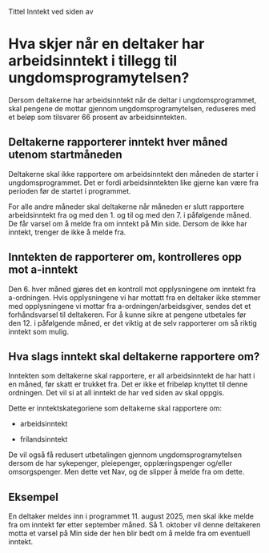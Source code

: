 Tittel
Inntekt ved siden av

# Hva skjer når en deltaker har arbeidsinntekt i tillegg til ungdomsprogramytelsen?

Dersom deltakerne har arbeidsinntekt når de deltar i ungdomsprogrammet, skal pengene de mottar gjennom ungdomsprogramytelsen, reduseres med et beløp som tilsvarer 66 prosent av arbeidsinntekten.

## Deltakerne rapporterer inntekt hver måned utenom startmåneden

Deltakerne skal ikke rapportere om arbeidsinntekt den måneden de starter i ungdomsprogrammet. Det er fordi arbeidsinntekten like gjerne kan være fra perioden før de startet i programmet.

For alle andre måneder skal deltakerne når måneden er slutt rapportere arbeidsinntekt fra og med den 1. og til og med den 7. i påfølgende måned. De får varsel om å melde fra om inntekt på Min side. Dersom de ikke har inntekt, trenger de ikke å melde fra.

## Inntekten de rapporterer om, kontrolleres opp mot a-inntekt

Den 6. hver måned gjøres det en kontroll mot opplysningene om inntekt fra a-ordningen. Hvis opplysningene vi har mottatt fra en deltaker ikke stemmer med opplysningene vi mottar fra a-ordningen/arbeidsgiver, sendes det et forhåndsvarsel til deltakeren. For å kunne sikre at pengene utbetales før den 12. i påfølgende måned, er det viktig at de selv rapporterer om så riktig inntekt som mulig.

## Hva slags inntekt skal deltakerne rapportere om?

Inntekten som deltakerne skal rapportere, er all arbeidsinntekt de har hatt i en måned, før skatt er trukket fra. Det er ikke et fribeløp knyttet til denne ordningen. Det vil si at all inntekt de har ved siden av skal oppgis.

Dette er inntektskategoriene som deltakerne skal rapportere om:

- arbeidsinntekt

- frilandsinntekt

De vil også få redusert utbetalingen gjennom ungdomsprogramytelsen dersom de har sykepenger, pleiepenger, opplæringspenger og/eller omsorgspenger. Men dette vet Nav, og de slipper å melde fra om dette.

## Eksempel

En deltaker meldes inn i programmet 11. august 2025, men skal ikke melde fra om inntekt før etter september måned. Så 1. oktober vil denne deltakeren motta et varsel på Min side der hen blir bedt om å melde fra om eventuell inntekt.
